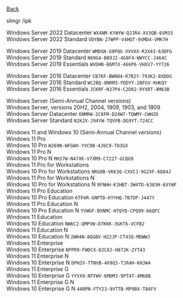 <p align="left">
  <a href="https://github.com/vdarkobar/Home-Cloud/blob/main/shared/Windows.md">Back</a>
</p>  
  
slmgr /ipk <product key>

Windows Server 2022 Datacenter		        `WX4NM-KYWYW-QJJR4-XV3QB-6VM33`  
Windows Server 2022 Standard		          `VDYBN-27WPP-V4HQT-9VMD4-VMK7H`  
  
Windows Server 2019 Datacenter		        `WMDGN-G9PQG-XVVXX-R3X43-63DFG`  
Windows Server 2019 Standard		          `N69G4-B89J2-4G8F4-WWYCC-J464C`  
Windows Server 2019 Essentials		        `WVDHN-86M7X-466P6-VHXV7-YY726`  
  
Windows Server 2016 Datacenter		        `CB7KF-BWN84-R7R2Y-793K2-8XDDG`  
Windows Server 2016 Standard		          `WC2BQ-8NRM3-FDDYY-2BFGV-KHKQY`  
Windows Server 2016 Essentials		        `JCKRF-N37P4-C2D82-9YXRT-4M63B`  
  
Windows Server (Semi-Annual Channel versions)  
Windows Server, versions 20H2, 2004, 1909, 1903, and 1809  
Windows Server Datacenter			          `6NMRW-2C8FM-D24W7-TQWMY-CWH2D`  
Windows Server Standard			            `N2KJX-J94YW-TQVFB-DG9YT-724CC`  
  
Windows 11 and Windows 10 (Semi-Annual Channel versions)  
Windows 11 Pro  
Windows 10 Pro					                `W269N-WFGWX-YVC9B-4J6C9-T83GX`  
Windows 11 Pro N  
Windows 10 Pro N					              `MH37W-N47XK-V7XM9-C7227-GCQG9`  
Windows 11 Pro for Workstations  
Windows 10 Pro for Workstations		      `NRG8B-VKK3Q-CXVCJ-9G2XF-6Q84J`  
Windows 11 Pro for Workstations N  
Windows 10 Pro for Workstations N	      `9FNHH-K3HBT-3W4TD-6383H-6XYWF`  
Windows 11 Pro Education  
Windows 10 Pro Education			          `6TP4R-GNPTD-KYYHQ-7B7DP-J447Y`  
Windows 11 Pro Education N  
Windows 10 Pro Education N			        `YVWGF-BXNMC-HTQYQ-CPQ99-66QFC`  
Windows 11 Education  
Windows 10 Education				            `NW6C2-QMPVW-D7KKK-3GKT6-VCFB2`  
Windows 11 Education N  
Windows 10 Education N			            `2WH4N-8QGBV-H22JP-CT43Q-MDWWJ`  
Windows 11 Enterprise  
Windows 10 Enterprise				            `NPPR9-FWDCX-D2C8J-H872K-2YT43`  
Windows 11 Enterprise N  
Windows 10 Enterprise N			            `DPH2V-TTNVB-4X9Q3-TJR4H-KHJW4`  
Windows 11 Enterprise G  
Windows 10 Enterprise G			            `YYVX9-NTFWV-6MDM3-9PT4T-4M68B`  
Windows 11 Enterprise G N  
Windows 10 Enterprise G N			          `44RPN-FTY23-9VTTB-MP9BX-T84FV`  
